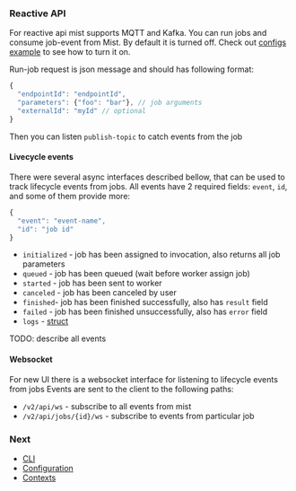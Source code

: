 ### Reactive API

For reactive api mist supports MQTT and Kafka.
You can run jobs and consume job-event from Mist.
By default it is turned off. Check out [configs example](https://github.com/Hydrospheredata/mist/blob/master/src/it/resources/mqtt/integration.conf#L27) to see how to turn it on.

Run-job request is json message and should has following format:
```js
{
  "endpointId": "endpointId",
  "parameters": {"foo": "bar"}, // job arguments
  "externalId": "myId" // optional
}
```
Then you can listen `publish-topic` to catch events from the job

#### Livecycle events

There were several async interfaces described bellow, that can be used to track lifecycle events from jobs.
All events have 2 required fields: `event`, `id`, and some of them provide more:
```js
{
  "event": "event-name",
  "id": "job id"
}
```

- `initialized` - job has been assigned to invocation, also returns all job parameters
- `queued` - job has been queued (wait before worker assign job)
- `started` - job has been sent to worker
- `canceled` - job has been canceled by user
- `finished`- job has been finished successfully, also has `result` field
- `failed` - job has been finished unsuccessfully, also has `error` field
-  `logs` - [struct](https://github.com/Hydrospheredata/mist/blob/4bd40459e4c6780d2b3e7d6fe6e6e1c9f5c14174/src/main/scala/io/hydrosphere/mist/Messages.scala#L98)

TODO: describe all events


#### Websocket

For new UI there is a websocket interface for listening to lifecycle events from jobs
Events are sent to the client to the following paths:
- `/v2/api/ws` - subscribe to all events from mist
- `/v2/api/jobs/{id}/ws` - subscribe to events from particular job

### Next 
- [CLI](/docs/cli.md)
- [Configuration](/docs/configuration.md)
- [Contexts](/docs/context-namespaces.md)
